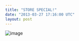 ```yaml
---
title: "STORE SPECIAL!"
date: "2013-03-27 17:16:00 UTC"
layout: post
---
```


<p><img alt="image" src="http://media.tumblr.com/c1dd0dc6b255f031a9a4bc2d49015dc7/tumblr_inline_mkbx8yY7qY1qz4rgp.jpg"/></p>
